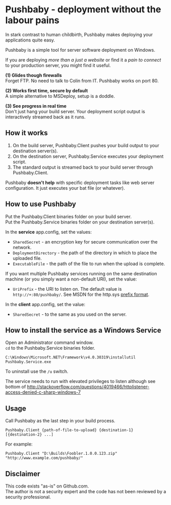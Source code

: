 
Pushbaby - deployment without the labour pains
==============================================

In stark contrast to human childbirth, Pushbaby makes deploying your applications quite easy.

Pushbaby is a simple tool for server software deployment on Windows.

If you are deploying *more than a just a website* or find it a *pain to  connect* to your production server, you might find it useful.

**(1) Glides though firewalls**  
Forget FTP. No need to talk to Colin from IT. Pushbaby works on port 80.

**(2) Works first time, secure by default**  
A simple alternative to MSDeploy, setup is a doddle.

**(3) See progress in real time**  
Don't just hang your build server. Your deployment script output is interactively streamed back as it runs.

How it works
------------

1. On the build server, Pushbaby.Client pushes your build output to your destination server(s).
2. On the destination server, Pushbaby.Service executes your deployment script.
3. The standard output is streamed back to your build server through Pushbaby.Client.

Pushbaby **doesn't help** with specific deployment tasks like web server configuration. It just executes your bat file (or whatever).

How to use Pushbaby
-------------------

Put the Pushbaby.Client binaries folder on your build server.  
Put the Pushbaby.Service binaries folder on your destination server(s).

In the **service** app.config, set the values:

- `SharedSecret` - an encryption key for secure communication over the network.
- `DeploymentDirectory` - the path of the directory in which to place the uploaded file.
- `ExecutableFile` - the path of the file to run when the upload is complete.

If you want multiple Pushbaby services running on the same destination machine (or you simply want a non-default URI), set the value:

- `UriPrefix` - the URI to listen on. The default value is `http://+:80/pushbaby/`. See MSDN for the http.sys [prefix format](http://msdn.microsoft.com/en-us/library/system.net.httplistenerprefixcollection.add.aspx).

In the **client** app.config, set the value:

- `SharedSecret` - to the same as you used on the server.

How to install the service as a Windows Service
------------------------------------------------

Open an Administrator command window.  
`cd` to the Pushbaby.Service binaries folder.

    C:\Windows\Microsoft.NET\Framework\v4.0.30319\installutil Pushbaby.Service.exe

To uninstall use the `/u` switch.

The service needs to run with elevated privileges to listen although see bottom of
http://stackoverflow.com/questions/4019466/httplistener-access-denied-c-sharp-windows-7

Usage
-----

Call Pushbaby as the last step in your build process.

    Pushbaby.Client {path-of-file-to-upload} {destination-1} [{destination-2} ...]
    
For example:

    Pushbaby.Client "D:\Builds\Foobler.1.0.0.123.zip" "http://www.example.com/pushbaby/"
  
Disclaimer
----------
This code exists "as-is" on Github.com.  
The author is not a security expert and the code has not been
reviewed by a security professional.
 
 